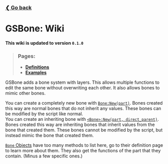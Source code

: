 ### [❮ Go back](../)

# GSBone: Wiki
[#bn]: ./defs.md#bonenew

[db#b]: ./defs/bone.md#bone
[db#bn]: ./defs/bone.md#bonenew

#### This wiki is updated to version `0.1.0`
> ### Pages:
> * [**Definitions**](./defs.md)
> * [**Examples**](./examples.md)

GSBone adds a bone system with layers. This allows multiple functions to edit the same bone without overwriting each other. It also allows bones to mimic other bones.

You can create a completely new bone with [`Bone:New(part)`][#bn]. Bones created this way are normal bones that do not inherit any values. These bones can be modified by the script like normal.  
You can create an inheriting bone with [`<Bone>:New(part, direct_parent)`](db#bn). Bones created this way are inheriting bones that inherit values from the bone that created them. These bones cannot be modified by the script, but instead mimic the bone that created them.

[`Bone` Objects](db#b) have too many methods to list here, go to their definition page to learn more about them. They also get the functions of the part that they contain. (Minus a few specific ones.)
